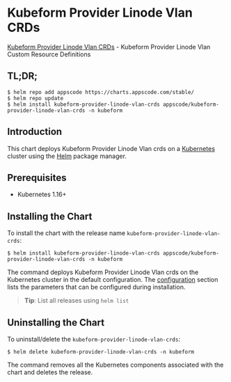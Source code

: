 # Kubeform Provider Linode Vlan CRDs

[Kubeform Provider Linode Vlan CRDs](https://github.com/kubeform) - Kubeform Provider Linode Vlan Custom Resource Definitions

## TL;DR;

```console
$ helm repo add appscode https://charts.appscode.com/stable/
$ helm repo update
$ helm install kubeform-provider-linode-vlan-crds appscode/kubeform-provider-linode-vlan-crds -n kubeform
```

## Introduction

This chart deploys Kubeform Provider Linode Vlan crds on a [Kubernetes](http://kubernetes.io) cluster using the [Helm](https://helm.sh) package manager.

## Prerequisites

- Kubernetes 1.16+

## Installing the Chart

To install the chart with the release name `kubeform-provider-linode-vlan-crds`:

```console
$ helm install kubeform-provider-linode-vlan-crds appscode/kubeform-provider-linode-vlan-crds -n kubeform
```

The command deploys Kubeform Provider Linode Vlan crds on the Kubernetes cluster in the default configuration. The [configuration](#configuration) section lists the parameters that can be configured during installation.

> **Tip**: List all releases using `helm list`

## Uninstalling the Chart

To uninstall/delete the `kubeform-provider-linode-vlan-crds`:

```console
$ helm delete kubeform-provider-linode-vlan-crds -n kubeform
```

The command removes all the Kubernetes components associated with the chart and deletes the release.


